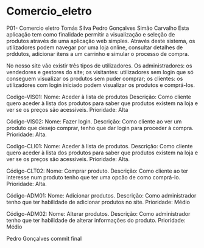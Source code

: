 # Comercio_eletro
P01- Comercio eletro
Tomás Silva
Pedro Gonçalves
Simão Carvalho
Esta aplicação tem como finalidade permitir a visualização e seleção de produtos através de uma aplicação web simples.
Através deste sistema, os utilizadores podem navegar por uma loja online, consultar detalhes de prddutos, adicionar itens a um carrinho e simular o processo de compra.


No nosso site vão existir três tipos de utilizadores. Os administradores: os vendedores e gestores do site; os visitantes: utilizadores sem login que só conseguem visualizar os produtos sem puder comprar; os clientes: os utilizadores com login iniciado podem visualizar os produtos e comprá-los.

Codigo-VIS01:
Nome: Aceder à lista de produtos 
Descrição: Como cliente quero aceder à lista dos produtos para saber que produtos existem na loja e ver se os preços são acessíveis.
Prioridade: Alta
 

Código-VIS02:
Nome: Fazer login.
Descrição: Como cliente ao ver um produto que desejo comprar, tenho que dar login para proceder à compra.
Prioridade: Alta.

Codigo-CLI01:
Nome: Aceder à lista de produtos.
Descrição: Como cliente quero aceder à lista dos produtos para saber que produtos existem na loja e ver se os preços são acessíveis.
Prioridade: Alta.

Código-CLT02:
Nome: Comprar produto.
Descrição: Como cliente ao ter interesse num produto tenho que ter uma opcão de como comprá-lo.
Prioridade: Alta.

Código-ADM01:
Nome: Adicionar produtos.
Descrição: Como administrador tenho que ter habilidade de adicionar produtos no site.
Prioridade: Médio

Código-ADM02:
Nome: Alterar produtos.
Descrição: Como administrador tenho que ter habilidade de alterar informações do produto.
Prioridade: Médio

Pedro Gonçalves commit final
